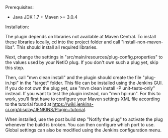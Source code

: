 Prerequisites:
- Java JDK 1.7 + Maven >= 3.0.4

Installation:

The plugin depends on libraries not available at Maven Central. To install these libraries locally, cd into the project folder and call "install-non-maven-libs". This should install all required libraries.

Next, change the settings in "src/main/resources/plug-config.properties" to the 
values used by your NetIO plug. If you don't own such a plug yet, skip this step.

Then, call "mvn clean install" and the plugin should create the file "plug-in.hpi" in the "target" folder. This file can be installed using the Jenkins GUI. If you do not own the plug yet, use "mvn clean install -P unit-tests-only" instead. 
If you want to test the plugin instead, run "mvn hpi:run". For this to work, you'll first have to configure your Maven settings XML file according to the tutorial found at https://wiki.jenkins-ci.org/display/JENKINS/Plugin+tutorial.

When installed, use the post build step "Notify the plug" to activate the plug whenever the build is broken. You can then configure which port to use. Global settings can also be modified using the Jenkins configuration menu.
